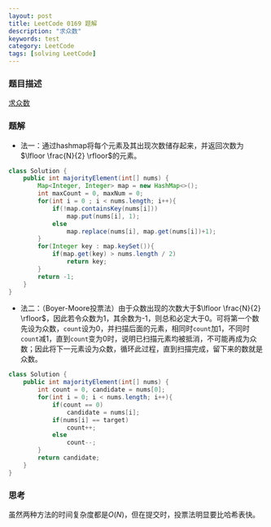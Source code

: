 ```yaml
---
layout: post
title: LeetCode 0169 题解
description: "求众数"
keywords: test
category: LeetCode
tags: [solving LeetCode]
---
```


### 题目描述
[求众数](https://leetcode-cn.com/problems/majority-element/)

### 题解
* 法一：通过hashmap将每个元素及其出现次数储存起来，并返回次数为$\lfloor \frac{N}{2} \rfloor$的元素。
```java
class Solution {
    public int majorityElement(int[] nums) {
        Map<Integer, Integer> map = new HashMap<>();
        int maxCount = 0, maxNum = 0;
        for(int i = 0 ; i < nums.length; i++){
            if(!map.containsKey(nums[i]))
                map.put(nums[i], 1);
            else
                map.replace(nums[i], map.get(nums[i])+1);
        }
        for(Integer key : map.keySet()){
            if(map.get(key) > nums.length / 2)
                return key;
        }
        return -1;
    }
}
```
* 法二：（Boyer-Moore投票法）由于众数出现的次数大于$\lfloor \frac{N}{2} \rfloor$，因此若令众数为1，其余数为-1，则总和必定大于0。可将第一个数先设为众数，`count`设为0，并扫描后面的元素，相同时`count`加1，不同时`count`减1，直到`count`变为0时，说明已扫描元素均被抵消，不可能再成为众数；因此将下一元素设为众数，循环此过程，直到扫描完成，留下来的数就是众数。
```java
class Solution {
    public int majorityElement(int[] nums) {
        int count = 0, candidate = nums[0];
        for(int i = 0; i < nums.length; i++){
            if(count == 0)
                candidate = nums[i];
            if(nums[i] == target)
                count++;
            else
                count--;
        }
        return candidate;
    }
}
```
### 思考
虽然两种方法的时间复杂度都是$O(N)$，但在提交时，投票法明显要比哈希表快。